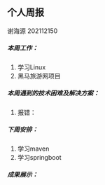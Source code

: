 ## 个人周报

谢海源 202112150

##### 本周工作：

1. 学习Linux
1. 黑马旅游网项目

##### 本周遇到的技术困难及解决方案：

1. 报错：



##### 下周安排：

1. 学习maven
1. 学习springboot

##### 成果展示：
